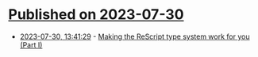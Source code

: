 # [Published on 2023-07-30](index.md)

* [2023-07-30, 13:41:29](https://lobste.rs/s/7fituw/making_rescript_type_system_work_for_you) - [Making the ReScript type system work for you (Part I)](https://practicalrescript.com/making-the-rescript-type-system-work-for-you-part-i/)

